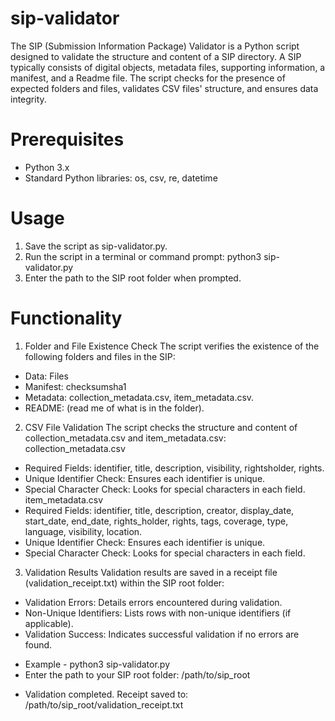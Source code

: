 # sip-validator
The SIP (Submission Information Package) Validator is a Python script designed to validate the structure and content of a SIP directory. A SIP typically consists of digital objects, metadata files, supporting information, a manifest, and a Readme file. The script checks for the presence of expected folders and files, validates CSV files' structure, and ensures data integrity.
# Prerequisites
- Python 3.x 
- Standard Python libraries: os, csv, re, datetime
# Usage
1.	Save the script as sip-validator.py.
2.	Run the script in a terminal or command prompt: 
python3 sip-validator.py
3.	Enter the path to the SIP root folder when prompted.
# Functionality
1. Folder and File Existence Check
The script verifies the existence of the following folders and files in the SIP:
- Data: Files
- Manifest: checksumsha1
- Metadata: collection_metadata.csv, item_metadata.csv.
- README: (read me of what is in the folder).
2. CSV File Validation
The script checks the structure and content of collection_metadata.csv and item_metadata.csv:
collection_metadata.csv
- Required Fields: identifier, title, description, visibility, rightsholder, rights.
- Unique Identifier Check: Ensures each identifier is unique.
- Special Character Check: Looks for special characters in each field.
item_metadata.csv
- Required Fields: identifier, title, description, creator, display_date, start_date, end_date, rights_holder, rights, tags, coverage, type, language, visibility, location.
- Unique Identifier Check: Ensures each identifier is unique.
- Special Character Check: Looks for special characters in each field.
3. Validation Results
Validation results are saved in a receipt file (validation_receipt.txt) within the SIP root folder:
- Validation Errors: Details errors encountered during validation.
- Non-Unique Identifiers: Lists rows with non-unique identifiers (if applicable).
- Validation Success: Indicates successful validation if no errors are found.
* Example - 
python3 sip-validator.py
* Enter the path to your SIP root folder: /path/to/sip_root
- Validation completed. Receipt saved to: /path/to/sip_root/validation_receipt.txt
